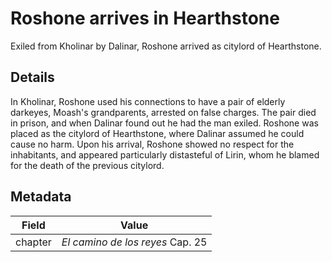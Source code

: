 # Roshone arrives in Hearthstone
Exiled from Kholinar by Dalinar, Roshone arrived as citylord of Hearthstone.

## Details
In Kholinar, Roshone used his connections to have a pair of elderly darkeyes, Moash's grandparents, arrested on false charges. The pair died in prison, and when Dalinar found out he had the man exiled. Roshone was placed as the citylord of Hearthstone, where Dalinar assumed he could cause no harm. Upon his arrival, Roshone showed no respect for the inhabitants, and appeared particularly distasteful of Lirin, whom he blamed for the death of the previous citylord.

## Metadata
| Field | Value |
| ----- | ----- |
| chapter | *El camino de los reyes* Cap. 25 |
